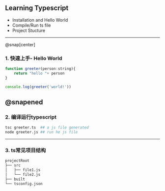 ## Learning Typescript 
- Installation and Hello World
- Compile/Run ts file
- Project Stucture
---

@snap[center]
### 1. 快速上手- Hello World

```js
function greeter(person:string){
    return "hello "+ person
}

console.log(greeter('world!'))
```
@snapened
---

### 2. 编译运行typescript

```sh
tsc greeter.ts  ## a js file generated
node greeter.js ## run he js file
```
---

### 3. ts常见项目结构

```sh
projectRoot
├── src
│   ├── file1.js
│   └── file2.js
├── built
└── tsconfig.json
```


